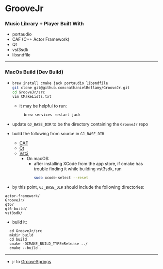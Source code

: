 # GrooveJr
### Music Library + Player Built With
- portaudio
- CAF (C++ Actor Framework)
- Qt
- vst3sdk
- libsndfile

---

### MacOs Build (Dev Build)

- ```bash
  brew install cmake jack portaudio libsndfile
  git clone git@github.com:nathanielBellamy/GrooveJr.git 
  cd GrooveJr/src
  vim CMakeLists.txt
  ```
  
  - it may be helpful to run: 
    ```bash
      brew services restart jack
    ```
- update `GJ_BASE_DIR` to be the directory containing the `GrooveJr` repo

- build the following from source in `GJ_BASE_DIR`
  - [CAF](https://www.actor-framework.org/)
  - [Qt](https://www.qt.io/)
  - [Vst3](https://github.com/steinbergmedia/vst3sdk)
    - On macOS:
      - after installing XCode from the app store, if cmake has trouble finding it while
        building vst3sdk, run
        ```bash 
        sudo xcode-select --reset
        ```
- by this point, `GJ_BASE_DIR` should include the following directories:
```
actor-framework/
GrooveJr/
qt6/
qt6-build/
vst3sdk/
```

- build it:
```
  cd GrooveJr/src
  mkdir build
  cd build
  cmake -DCMAKE_BUILD_TYPE=Release ../
  cmake --build .
```
___

- jr to [GrooveSprings](https://github.com/nathanielBellamy/GrooveSprings)